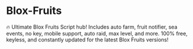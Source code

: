 # Blox-Fruits
🔥 Ultimate Blox Fruits Script hub! Includes auto farm, fruit notifier, sea events, no key, mobile support, auto raid, max level, and more. 100% free, keyless, and constantly updated for the latest Blox Fruits versions!
